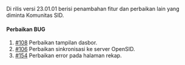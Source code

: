 Di rilis versi 23.01.01 berisi penambahan fitur dan perbaikan lain yang diminta Komunitas SID.

#### Perbaikan BUG

1. [#108](https://github.com/OpenSID/wiki-pbb/issues/108) Perbaikan tampilan dasbor.
2. [#106](https://github.com/OpenSID/wiki-pbb/issues/106) Perbaikan sinkronisasi ke server OpenSID.
3. [#154](https://github.com/OpenSID/pbb_desa/issues/154) Perbaikan error pada halaman rekap.
